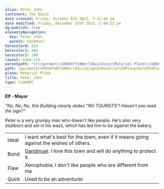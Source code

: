 ```yaml
---
alias: Peter John
continent: The Basin
date created: Friday, October 6th 2023, 7:41:44 pm
date modified: Friday, December 15th 2023, 1:08:23 pm
dg-publish: true
eleventyNavigation:
  key: Peter John
  parent: Gandmuel
herocolor0: 214
herocolor1: 206
herocolor2: 180
layout: base.njk
parentpath: "src/garden\\\U0001F310Worldbuilding\\Material Plane\\\U0001F3DE️The Basin\\Regions\\Gandmuel/Gandmuel.md"
path: /garden%5C%F0%9F%8C%90Worldbuilding%5CMaterial%20Plane%5C%F0%9F%8F%9E%EF%B8%8FThe%20Basin%5CRegions%5CGandmuel/Peter%20John/
plane: Material Plane
title: Peter John
type: SideNPC
---
```


**Elf - Mayor**

_"No, No, No, this Building clearly states "NO TOURISTS"! Haven't you read the sign?"_

Peter is a very grumpy man who doesn't like people. He's also very stubborn and set in his ways, which has led him to be against the bakery.

| | |
|-|-|
| Ideal | I want what's best for the town, even if it means going against the wishes of others. |
| Bond | [Gandmuel](/garden/%F0%9F%8C%90Worldbuilding%5CMaterial%20Plane%5C%F0%9F%8F%9E%EF%B8%8FThe%20Basin%5CRegions%5CGandmuel/Gandmuel). I love this town and will do anything to protect it. |
| Flaw | Xenophobia. I don't like people who are different from me |
|Quirk| Used to be an adventurer|